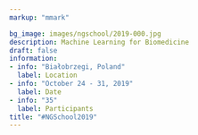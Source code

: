 ```yaml
---
markup: "mmark"

bg_image: images/ngschool/2019-000.jpg
description: Machine Learning for Biomedicine 
draft: false
information:
- info: "Białobrzegi, Poland"
  label: Location
- info: "October 24 - 31, 2019"
  label: Date
- info: "35"
  label: Participants
title: "#NGSchool2019"
---
```

